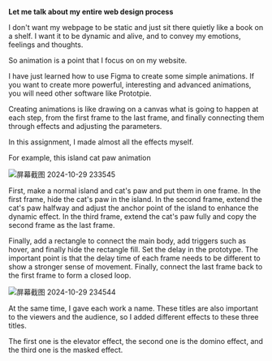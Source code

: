 __Let me talk about my entire web design process__

I don't want my webpage to be static and just sit there quietly like a book on a shelf. I want it to be dynamic and alive, and to convey my emotions, feelings and thoughts.

So animation is a point that I focus on on my website.

I have just learned how to use Figma to create some simple animations. If you want to create more powerful, interesting and advanced animations, you will need other software like Prototpie.

Creating animations is like drawing on a canvas what is going to happen at each step, from the first frame to the last frame, and finally connecting them through effects and adjusting the parameters.

In this assignment, I made almost all the effects myself.

For example, this island cat paw animation

![屏幕截图 2024-10-29 233545](https://github.com/user-attachments/assets/b62d2c3c-0f7f-4a5c-89c0-4bf88e810192)

First, make a normal island and cat's paw and put them in one frame. In the first frame, hide the cat's paw in the island. In the second frame, extend the cat's paw halfway and adjust the anchor point of the island to enhance the dynamic effect. In the third frame, extend the cat's paw fully and copy the second frame as the last frame.

Finally, add a rectangle to connect the main body, add triggers such as hover, and finally hide the rectangle fill. Set the delay in the prototype. The important point is that the delay time of each frame needs to be different to show a stronger sense of movement. Finally, connect the last frame back to the first frame to form a closed loop.

![屏幕截图 2024-10-29 234544](https://github.com/user-attachments/assets/09e6ff6c-232a-4e73-894c-240110ee16a5)

At the same time, I gave each work a name. These titles are also important to the viewers and the audience, so I added different effects to these three titles.

The first one is the elevator effect, the second one is the domino effect, and the third one is the masked effect.
